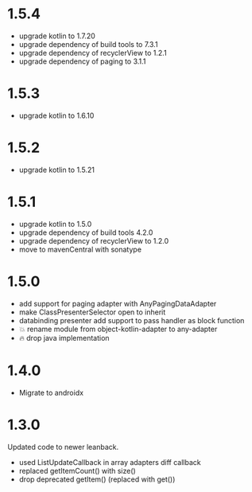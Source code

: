 # 1.5.4
* upgrade kotlin to 1.7.20
* upgrade dependency of build tools to 7.3.1
* upgrade dependency of recyclerView to 1.2.1
* upgrade dependency of paging to 3.1.1

# 1.5.3
* upgrade kotlin to 1.6.10

# 1.5.2
* upgrade kotlin to 1.5.21

# 1.5.1
* upgrade kotlin to 1.5.0
* upgrade dependency of build tools 4.2.0
* upgrade dependency of recyclerView to 1.2.0
* move to mavenCentral with sonatype

# 1.5.0

* add support for paging adapter with AnyPagingDataAdapter
* make ClassPresenterSelector open to inherit
* databinding presenter add support to pass handler as block function
* :boom: rename module from object-kotlin-adapter to any-adapter
* :fire: drop java implementation

# 1.4.0

* Migrate to androidx

# 1.3.0

Updated code to newer leanback.
* used ListUpdateCallback in array adapters diff callback
* replaced getItemCount() with size()
* drop deprecated getItem() (replaced with get())